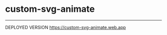 # custom-svg-animate
-------------------------
DEPLOYED VERSION
https://custom-svg-animate.web.app


